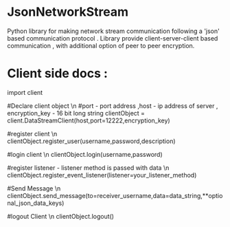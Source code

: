 # JsonNetworkStream
Python library for making network stream communication following a 'json' based communication protocol .
Library provide client-server-client based communication , with additional option of peer to peer encryption.


# Client side docs :
import client

#Declare client object \n
#port - port address ,host - ip address of server , encryption_key - 16 bit long string
clientObject = client.DataStreamClient(host,port=12222,encryption_key)

#register client \n
clientObject.register_user(username,password,description)

#login client \n
clientObject.login(username,password)

#register listener - listener method is passed with data \n
clientObject.register_event_listener(listener=your_listener_method)

#Send Message \n
clientObject.send_message(to=receiver_username,data=data_string,**optional_json_data_keys)

#logout Client \n
clientObject.logout()